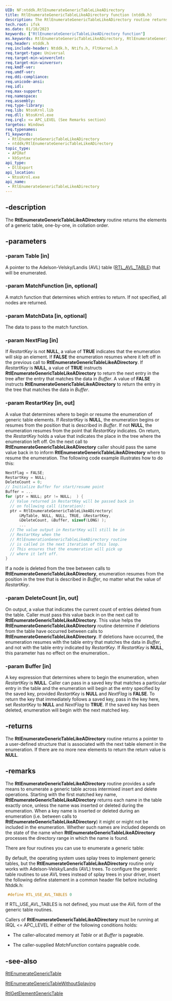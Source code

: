 ```yaml
---
UID: NF:ntddk.RtlEnumerateGenericTableLikeADirectory
title: RtlEnumerateGenericTableLikeADirectory function (ntddk.h)
description: The RtlEnumerateGenericTableLikeADirectory routine returns the elements of a generic table, one-by-one, in collation order.
tech.root: ifsk
ms.date: 01/10/2023
keywords: ["RtlEnumerateGenericTableLikeADirectory function"]
ms.keywords: RtlEnumerateGenericTableLikeADirectory, RtlEnumerateGenericTableLikeADirectory routine [Installable File System Drivers], ifsk.rtlenumerategenerictablelikeadirectory, ntddk/RtlEnumerateGenericTableLikeADirectory, rtlref_7a5f2110-e171-4273-9928-9a8471f4e933.xml
req.header: ntddk.h
req.include-header: Ntddk.h, Ntifs.h, FltKernel.h
req.target-type: Universal
req.target-min-winverclnt:
req.target-min-winversvr: 
req.kmdf-ver: 
req.umdf-ver: 
req.ddi-compliance: 
req.unicode-ansi: 
req.idl: 
req.max-support: 
req.namespace: 
req.assembly: 
req.type-library: 
req.lib: NtosKrnl.lib
req.dll: NtosKrnl.exe
req.irql: <= APC_LEVEL (See Remarks section)
targetos: Windows
req.typenames: 
f1_keywords:
 - RtlEnumerateGenericTableLikeADirectory
 - ntddk/RtlEnumerateGenericTableLikeADirectory
topic_type:
 - APIRef
 - kbSyntax
api_type:
 - DllExport
api_location:
 - NtosKrnl.exe
api_name:
 - RtlEnumerateGenericTableLikeADirectory
---
```


## -description

The **RtlEnumerateGenericTableLikeADirectory** routine returns the elements of a generic table, one-by-one, in collation order.

## -parameters

### -param Table [in]

A pointer to the Adelson-Velsky/Landis (AVL) table ([RTL_AVL_TABLE](./ns-ntddk-_rtl_avl_table.md)) that will be enumerated.

### -param MatchFunction [in, optional]

A match function that determines which entries to return. If not specified, all nodes are returned.

### -param MatchData [in, optional]

The data to pass to the match function.

### -param NextFlag [in]

If *RestartKey* is not **NULL**, a value of **TRUE** indicates that the enumeration will skip an element. If **FALSE** the enumeration resumes where it left off in the previous call to **RtlEnumerateGenericTableLikeADirectory**. If *RestartKey* is **NULL**, a value of **TRUE** instructs **RtlEnumerateGenericTableLikeADirectory** to return the next entry in the tree after the entry that matches the data in *Buffer*. A value of **FALSE** instructs **RtlEnumerateGenericTableLikeADirectory** to return the entry in the tree that matches the data in *Buffer*.

### -param RestartKey [in, out]

A value that determines where to begin or resume the enumeration of generic table elements. If *RestartKey* is **NULL**, the enumeration begins or resumes from the position that is described in *Buffer*. If not **NULL**, the enumeration resumes from the point that *RestartKey* indicates. On return, the *RestartKey* holds a value that indicates the place in the tree where the enumeration left off. On the next call to **RtlEnumerateGenericTableLikeADirectory** caller should pass the same value back in to inform **RtlEnumerateGenericTableLikeADirectory** where to resume the enumeration. The following code example illustrates how to do this:

```cpp
NextFlag = FALSE;
RestartKey = NULL;
DeleteCount = 0;
// Initialize Buffer for start/resume point
Buffer = ...
for (ptr = NULL; ptr != NULL;  ) {
  // Value returned in RestartKey will be passed back in
  // on following call (iteration):
  ptr = RtlEnumerateGenericTableLikeADirectory(
      &MyTable, NULL, NULL, TRUE, &RestartKey,
      &DeleteCount, &Buffer, sizeof(LONG) );
      ...
  // The value output in RestartKey will still be in
  // RestartKey when the
  // RtlEnumerationGenericTableLikeADirectory routine
  // is called in the next iteration of this loop.
  // This ensures that the enumeration will pick up
  // where it left off.
}
```

If a node is deleted from the tree between calls to **RtlEnumerateGenericTableLikeADirectory**, enumeration resumes from the position in the tree that is described in *Buffer*, no matter what the value of *RestartKey*.

### -param DeleteCount [in, out]

On output, a value that indicates the current count of entries deleted from the table. Caller must pass this value back in on the next call to **RtlEnumerateGenericTableLikeADirectory**. This value helps the **RtlEnumerateGenericTableLikeADirectory** routine determine if deletions from the table have occurred between calls to **RtlEnumerateGenericTableLikeADirectory**. If deletions have occurred, the enumeration resumes with the table entry that matches the data in *Buffer*, and not with the table entry indicated by *RestartKey*. If *RestartKey* is **NULL**, this parameter has no effect on the enumeration..

### -param Buffer [in]

A key expression that determines where to begin the enumeration, when *RestartKey* is **NULL**. Caller can pass in a saved key that matches a particular entry in the table and the enumeration will begin at the entry specified by the saved key, provided *RestartKey* is **NULL** and *NextFlag* is **FALSE**. To return the key that immediately follows a saved key, pass in the key here, set *RestartKey* to **NULL** and *NextFlag* to **TRUE**. If the saved key has been deleted, enumeration will begin with the next matched key.

## -returns

The **RtlEnumerateGenericTableLikeADirectory** routine returns a pointer to a user-defined structure that is associated with the next table element in the enumeration. If there are no more new elements to return the return value is **NULL**.

## -remarks

The **RtlEnumerateGenericTableLikeADirectory** routine provides a safe means to enumerate a generic table across intermixed insert and delete operations. Starting with the first matched key name, **RtlEnumerateGenericTableLikeADirectory** returns each name in the table exactly once, unless the name was inserted or deleted during the enumeration. When a key name is inserted or deleted during an enumeration (i.e. between calls to **RtlEnumerateGenericTableLikeADirectory**) it might or might not be included in the enumeration. Whether such names are included depends on the state of the name when **RtlEnumerateGenericTableLikeADirectory** processes the directory range in which the name is found.

There are four routines you can use to enumerate a generic table:

By default, the operating system uses splay trees to implement generic tables, but the **RtlEnumerateGenericTableLikeADirectory** routine only works with Adelson-Velsky/Landis (AVL) trees. To configure the generic table routines to use AVL trees instead of splay trees in your driver, insert the following define statement in a common header file before including Ntddk.h:

```cpp
 #define RTL_USE_AVL_TABLES 0
```

If RTL_USE_AVL_TABLES is not defined, you must use the AVL form of the generic table routines.

Callers of **RtlEnumerateGenericTableLikeADirectory** must be running at IRQL <= APC_LEVEL if either of the following conditions holds:

- The caller-allocated memory at *Table* or at *Buffer* is pageable.

- The caller-supplied *MatchFunction* contains pageable code.

## -see-also

[RtlEnumerateGenericTable](./nf-ntddk-rtlenumerategenerictable.md)

[RtlEnumerateGenericTableWithoutSplaying](./nf-ntddk-rtlenumerategenerictablewithoutsplaying.md)

[RtlGetElementGenericTable](./nf-ntddk-rtlgetelementgenerictable.md)